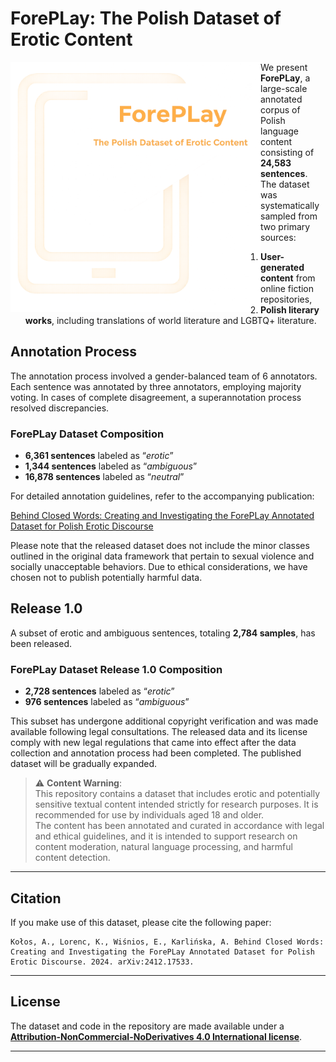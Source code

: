 # ForePLay: The Polish Dataset of Erotic Content

<img src="imgs/img2.png" alt="screenshot" width="400" style="float: left">


We present **ForePLay**, a large-scale annotated corpus of Polish language content consisting of **24,583 sentences**. The dataset was systematically sampled from two primary sources:

1. **User-generated content** from online fiction repositories,
2. **Polish literary works**, including translations of world literature and LGBTQ+ literature.

## Annotation Process
The annotation process involved a gender-balanced team of 6 annotators. Each sentence was annotated by three annotators, employing majority voting. In cases of complete disagreement, a superannotation process resolved discrepancies.

### ForePLay Dataset Composition
- **6,361 sentences** labeled as “*erotic*”
- **1,344 sentences** labeled as “*ambiguous*”
- **16,878 sentences** labeled as “*neutral*”

For detailed annotation guidelines, refer to the accompanying publication:

[Behind Closed Words: Creating and Investigating the ForePLay Annotated Dataset for Polish Erotic Discourse](https://arxiv.org/pdf/2412.17533)

Please note that the released dataset does not include the minor classes outlined in the original data framework that pertain to sexual violence and socially unacceptable behaviors. Due to ethical considerations, we have chosen not to publish potentially harmful data.

## Release 1.0
A subset of erotic and ambiguous sentences, totaling **2,784 samples**, has been released. 
### ForePLay Dataset Release 1.0 Composition
- **2,728 sentences** labeled as “*erotic*”
- **976 sentences** labeled as “*ambiguous*”

This subset has undergone additional copyright verification and was made available following legal consultations. The released data and its license comply with new legal regulations that came into effect after the data collection and annotation process had been completed. The published dataset will be gradually expanded.


> ⚠️ **Content Warning**:  
> This repository contains a dataset that includes erotic and potentially sensitive textual content intended strictly for research purposes. It is recommended for use by individuals aged 18 and older.  
> The content has been annotated and curated in accordance with legal and ethical guidelines, and it is intended to support research on content moderation, natural language processing, and harmful content detection.


---

## Citation
If you make use of this dataset, please cite the following paper:

```
Kołos, A., Lorenc, K., Wiśnios, E., Karlińska, A. Behind Closed Words: Creating and Investigating the ForePLay Annotated Dataset for Polish Erotic Discourse. 2024. arXiv:2412.17533.
```

---

## License
The dataset and code in the repository are made available under a [**Attribution-NonCommercial-NoDerivatives 4.0 International license**](https://creativecommons.org/licenses/by-nc-nd/4.0/deed.en).

---
